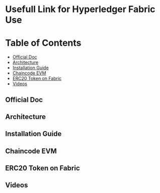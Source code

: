 # Usefull Link for Hyperledger Fabric Use

# Table of Contents

- [Official Doc](#official_doc)
- [Architecture](#architecture)
- [Installation Guide](#installation)
- [Chaincode EVM](#evm)
- [ERC20 Token on Fabric](#erc20)
- [Videos](#videos)

<a name="official_doc"></a>
## Official Doc 



<a name="architecture"></a>
## Architecture 


<a name="installation"></a>
## Installation Guide


<a name="evm"></a>
## Chaincode EVM 


<a name="erc20"></a>
## ERC20 Token on Fabric



<a name="videos"></a>
## Videos

